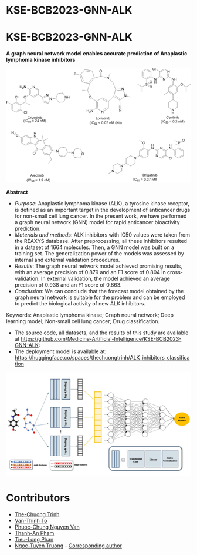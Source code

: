 # KSE-BCB2023-GNN-ALK

# KSE-BCB2023-GNN-ALK

**A graph neural network model enables accurate prediction of Anaplastic lymphoma kinase inhibitors**

![screenshot](./Image/Fig1.png)

**Abstract**
- *Purpose*: Anaplastic lymphoma kinase (ALK), a tyrosine kinase receptor, is defined as an important target in the development of anticancer drugs for non-small cell lung cancer. In the present work, we have performed a graph neural network (GNN) model for rapid anticancer bioactivity prediction.
- *Materials and methods*: ALK inhibitors with IC50 values were taken from the REAXYS database. After preprocessing, all these inhibitors resulted in a dataset of 1664 molecules. Then, a GNN model was built on a training set. The generalization power of the models was assessed by internal and external validation procedures.
- *Results*: The graph neural network model achieved promising results, with an average precision of 0.879 and an F1 score of 0.804 in cross-validation. In external validation, the model achieved an average precision of 0.938 and an F1 score of 0.863.
- *Conclusion*: We can conclude that the forecast model obtained by the graph neural network is suitable for the problem and can be employed to predict the biological activity of new ALK inhibitors. 

Keywords: Anaplastic lymphoma kinase; Graph neural network; Deep learning model; Non-small cell lung cancer; Drug classification.

- The source code, all datasets, and the results of this study are available at https://github.com/Medicine-Artificial-Intelligence/KSE-BCB2023-GNN-ALK: 
- The deployment model is available at: https://huggingface.co/spaces/thechuongtrinh/ALK_inhibitors_classification


![screenshot](./Image/Fig3.jpg)

# Contributors
- [The-Chuong Trinh](https://trinhthechuong.github.io/)
- [Van-Thinh To](https://thinhump.github.io/)
- [Phuoc-Chung Nguyen Van](https://www.facebook.com/chung.nguyenvanphuoc.9)
- [Thanh-An Pham](https://thanh-an-pham.github.io/)
- [Tieu-Long Phan](https://tieulongphan.github.io/)
- [Ngoc-Tuyen Truong](https://scholar.google.com/citations?hl=vi&user=qx3eMsIAAAAJ) - [Corresponding author](mailto:truongtuyen@ump.edu.vn)

